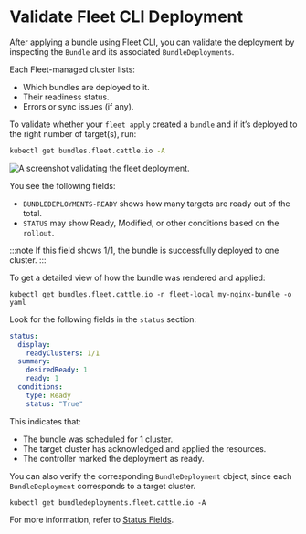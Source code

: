 # Validate Fleet CLI Deployment

After applying a bundle using Fleet CLI, you can validate the deployment by inspecting the `Bundle` and its associated `BundleDeployments`.

Each Fleet-managed cluster lists:

* Which bundles are deployed to it.  
* Their readiness status.  
* Errors or sync issues (if any).

To validate whether your `fleet apply` created a `bundle` and if it’s deployed to the right number of target(s), run: 

```bash
kubectl get bundles.fleet.cattle.io -A
```

![A screenshot validating the fleet deployment.](../static/img/validate-deployment-ss.png)

You see the following fields:

* `BUNDLEDEPLOYMENTS-READY` shows how many targets are ready out of the total.  
* `STATUS` may show Ready, Modified, or other conditions based on the `rollout`.

:::note
If this field shows 1/1, the bundle is successfully deployed to one cluster.
:::

To get a detailed view of how the bundle was rendered and applied:

`kubectl get bundles.fleet.cattle.io -n fleet-local my-nginx-bundle -o yaml`

Look for the following fields in the `status` section:

```yaml
status:  
  display:  
    readyClusters: 1/1  
  summary:  
    desiredReady: 1  
    ready: 1  
  conditions:  
    type: Ready  
    status: "True"
```

This indicates that:

* The bundle was scheduled for 1 cluster.  
* The target cluster has acknowledged and applied the resources.  
* The controller marked the deployment as ready.

You can also verify the corresponding `BundleDeployment` object, since each `BundleDeployment` corresponds to a target cluster.

`kubectl get bundledeployments.fleet.cattle.io -A`

For more information, refer to [Status Fields](ref-status-fields.md).
